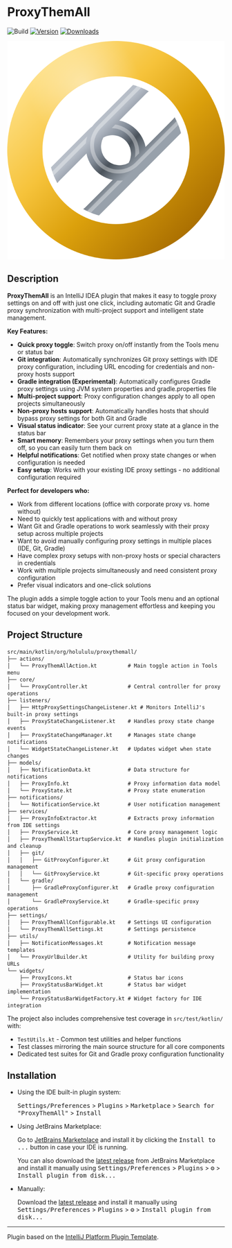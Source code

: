 # ProxyThemAll
![Build](https://github.com/HoLuLuLu/ProxyThemAll/workflows/Build/badge.svg)
[![Version](https://img.shields.io/jetbrains/plugin/v/28611-proxythemall.svg)](https://plugins.jetbrains.com/plugin/28611-proxythemall)
[![Downloads](https://img.shields.io/jetbrains/plugin/d/28611-proxythemall.svg)](https://plugins.jetbrains.com/plugin/28611-proxythemall)

![Plugin Icon](src/main/resources/META-INF/pluginIcon.svg)

## Description

<!-- Plugin description -->
__ProxyThemAll__ is an IntelliJ IDEA plugin that makes it easy to toggle proxy settings on and off with just one click,
including automatic Git and Gradle proxy synchronization with multi-project support and intelligent state management.

__Key Features:__

- __Quick proxy toggle__: Switch proxy on/off instantly from the Tools menu or status bar
- __Git integration__: Automatically synchronizes Git proxy settings with IDE proxy configuration, including URL
  encoding for credentials and non-proxy hosts support
- __Gradle integration (Experimental)__: Automatically configures Gradle proxy settings using JVM system properties and
  gradle.properties file
- __Multi-project support__: Proxy configuration changes apply to all open projects simultaneously
- __Non-proxy hosts support__: Automatically handles hosts that should bypass proxy settings for both Git and Gradle
- __Visual status indicator__: See your current proxy state at a glance in the status bar
- __Smart memory__: Remembers your proxy settings when you turn them off, so you can easily turn them back on
- __Helpful notifications__: Get notified when proxy state changes or when configuration is needed
- __Easy setup__: Works with your existing IDE proxy settings - no additional configuration required

__Perfect for developers who:__

- Work from different locations (office with corporate proxy vs. home without)
- Need to quickly test applications with and without proxy
- Want Git and Gradle operations to work seamlessly with their proxy setup across multiple projects
- Want to avoid manually configuring proxy settings in multiple places (IDE, Git, Gradle)
- Have complex proxy setups with non-proxy hosts or special characters in credentials
- Work with multiple projects simultaneously and need consistent proxy configuration
- Prefer visual indicators and one-click solutions

The plugin adds a simple toggle action to your Tools menu and an optional status bar widget, making proxy management
effortless and keeping you focused on your development work.
<!-- Plugin description end -->

## Project Structure

```text
src/main/kotlin/org/holululu/proxythemall/
├── actions/
│   └── ProxyThemAllAction.kt          # Main toggle action in Tools menu
├── core/
│   └── ProxyController.kt             # Central controller for proxy operations
├── listeners/
│   ├── HttpProxySettingsChangeListener.kt # Monitors IntelliJ's built-in proxy settings
│   ├── ProxyStateChangeListener.kt    # Handles proxy state change events
│   ├── ProxyStateChangeManager.kt     # Manages state change notifications
│   └── WidgetStateChangeListener.kt   # Updates widget when state changes
├── models/
│   ├── NotificationData.kt            # Data structure for notifications
│   ├── ProxyInfo.kt                   # Proxy information data model
│   └── ProxyState.kt                  # Proxy state enumeration
├── notifications/
│   └── NotificationService.kt         # User notification management
├── services/
│   ├── ProxyInfoExtractor.kt          # Extracts proxy information from IDE settings
│   ├── ProxyService.kt                # Core proxy management logic
│   ├── ProxyThemAllStartupService.kt  # Handles plugin initialization and cleanup
│   ├── git/
│   │   ├── GitProxyConfigurer.kt      # Git proxy configuration management
│   │   └── GitProxyService.kt         # Git-specific proxy operations
│   └── gradle/
│       ├── GradleProxyConfigurer.kt   # Gradle proxy configuration management
│       └── GradleProxyService.kt      # Gradle-specific proxy operations
├── settings/
│   ├── ProxyThemAllConfigurable.kt    # Settings UI configuration
│   └── ProxyThemAllSettings.kt        # Settings persistence
├── utils/
│   ├── NotificationMessages.kt        # Notification message templates
│   └── ProxyUrlBuilder.kt             # Utility for building proxy URLs
└── widgets/
    ├── ProxyIcons.kt                  # Status bar icons
    ├── ProxyStatusBarWidget.kt        # Status bar widget implementation
    └── ProxyStatusBarWidgetFactory.kt # Widget factory for IDE integration
```

The project also includes comprehensive test coverage in `src/test/kotlin/` with:

- `TestUtils.kt` - Common test utilities and helper functions
- Test classes mirroring the main source structure for all core components
- Dedicated test suites for Git and Gradle proxy configuration functionality

## Installation

- Using the IDE built-in plugin system:
  
  <kbd>Settings/Preferences</kbd> > <kbd>Plugins</kbd> > <kbd>Marketplace</kbd> > <kbd>Search for "ProxyThemAll"</kbd> >
  <kbd>Install</kbd>
  
- Using JetBrains Marketplace:

  Go to [JetBrains Marketplace](https://plugins.jetbrains.com/plugin/28611-proxythemall) and install it by clicking
  the <kbd>Install to ...</kbd> button in case your IDE is running.

  You can also download the [latest release](https://plugins.jetbrains.com/plugin/28611-proxythemall/versions) from
  JetBrains Marketplace and install it manually using
  <kbd>Settings/Preferences</kbd> > <kbd>Plugins</kbd> > <kbd>⚙️</kbd> > <kbd>Install plugin from disk...</kbd>

- Manually:

  Download the [latest release](https://github.com/HoLuLuLu/ProxyThemAll/releases/latest) and install it manually using
  <kbd>Settings/Preferences</kbd> > <kbd>Plugins</kbd> > <kbd>⚙️</kbd> > <kbd>Install plugin from disk...</kbd>


---
Plugin based on the [IntelliJ Platform Plugin Template][template].

[template]: https://github.com/JetBrains/intellij-platform-plugin-template
[docs:plugin-description]: https://plugins.jetbrains.com/docs/intellij/plugin-user-experience.html#plugin-description-and-presentation
